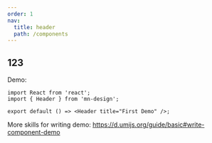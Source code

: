 ```yaml
---
order: 1
nav:
  title: header
  path: /components
---
```


## 123

Demo:
```tsx
import React from 'react';
import { Header } from 'mn-design';

export default () => <Header title="First Demo" />;
```

More skills for writing demo: https://d.umijs.org/guide/basic#write-component-demo